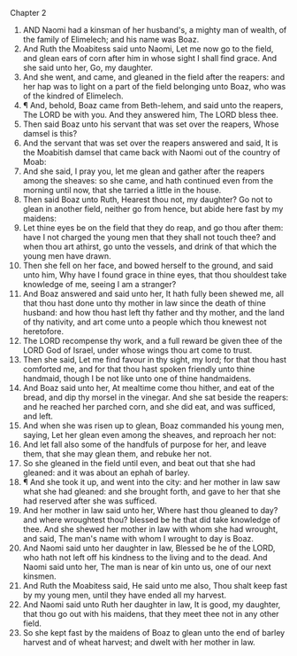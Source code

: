 

Chapter 2

1. AND Naomi had a kinsman of her husband's, a mighty man of wealth, of the family of Elimelech; and his name was Boaz.
2. And Ruth the Moabitess said unto Naomi, Let me now go to the field, and glean ears of corn after him in whose sight I shall find grace.  And she said unto her, Go, my daughter.
3. And she went, and came, and gleaned in the field after the reapers: and her hap was to light on a part of the field belonging unto Boaz, who was of the kindred of Elimelech.
4. ¶ And, behold, Boaz came from Beth-lehem, and said unto the reapers, The LORD be with you.  And they answered him, The LORD bless thee.
5. Then said Boaz unto his servant that was set over the reapers, Whose damsel is this?
6. And the servant that was set over the reapers answered and said, It is the Moabitish damsel that came back with Naomi out of the country of Moab:
7. And she said, I pray you, let me glean and gather after the reapers among the sheaves: so she came, and hath continued even from the morning until now, that she tarried a little in the house.
8. Then said Boaz unto Ruth, Hearest thou not, my daughter?  Go not to glean in another field, neither go from hence, but abide here fast by my maidens:
9. Let thine eyes be on the field that they do reap, and go thou after them: have I not charged the young men that they shall not touch thee?  and when thou art athirst, go unto the vessels, and drink of that which the young men have drawn.
10. Then she fell on her face, and bowed herself to the ground, and said unto him, Why have I found grace in thine eyes, that thou shouldest take knowledge of me, seeing I am a stranger?
11. And Boaz answered and said unto her, It hath fully been shewed me, all that thou hast done unto thy mother in law since the death of thine husband: and how thou hast left thy father and thy mother, and the land of thy nativity, and art come unto a people which thou knewest not heretofore.
12. The LORD recompense thy work, and a full reward be given thee of the LORD God of Israel, under whose wings thou art come to trust.
13. Then she said, Let me find favour in thy sight, my lord; for that thou hast comforted me, and for that thou hast spoken friendly unto thine handmaid, though I be not like unto one of thine handmaidens.
14. And Boaz said unto her, At mealtime come thou hither, and eat of the bread, and dip thy morsel in the vinegar.  And she sat beside the reapers: and he reached her parched corn, and she did eat, and was sufficed, and left.
15. And when she was risen up to glean, Boaz commanded his young men, saying, Let her glean even among the sheaves, and reproach her not:
16. And let fall also some of the handfuls of purpose for her, and leave them, that she may glean them, and rebuke her not.
17. So she gleaned in the field until even, and beat out that she had gleaned: and it was about an ephah of barley.
18. ¶ And she took it up, and went into the city: and her mother in law saw what she had gleaned: and she brought forth, and gave to her that she had reserved after she was sufficed.
19. And her mother in law said unto her, Where hast thou gleaned to day?  and where wroughtest thou?  blessed be he that did take knowledge of thee.  And she shewed her mother in law with whom she had wrought, and said, The man's name with whom I wrought to day is Boaz.
20. And Naomi said unto her daughter in law, Blessed be he of the LORD, who hath not left off his kindness to the living and to the dead.  And Naomi said unto her, The man is near of kin unto us, one of our next kinsmen.
21. And Ruth the Moabitess said, He said unto me also, Thou shalt keep fast by my young men, until they have ended all my harvest.
22. And Naomi said unto Ruth her daughter in law, It is good, my daughter, that thou go out with his maidens, that they meet thee not in any other field.
23. So she kept fast by the maidens of Boaz to glean unto the end of barley harvest and of wheat harvest; and dwelt with her mother in law.
